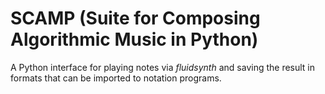 # SCAMP (Suite for Composing Algorithmic Music in Python)

A Python interface for playing notes via _fluidsynth_ and saving the result in formats that can be imported to notation programs.
